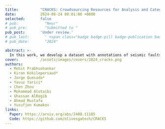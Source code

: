 ```yaml
---
title:          "CRACKS: Crowdsourcing Resources for Analysis and Categorization of Key Subsurface faults"
date:           2024-08-24 00:01:00 +0800
selected:       false
# pub:            "Neur"
# pub_pre:        "Submitted to "
pub_post:       'Under review.'
# pub_last:       ' <span class="badge badge-pill badge-publication badge-success">ORAL</span>'
# pub_date:       "2024"

abstract: >-
  In this work, we develop a dataset with annotations of seismic faults across different levels of annotator expertise.
cover:          /assets/images/covers/2024_cracks.png
authors:
  - Mohit Prabhushankar
  - Kiran Kokilepersaud*
  - Jorge Quesada*
  - Yavuz Yarici*
  - Chen Zhou
  - Mohammad Alotaibi
  - Ghassan AlRegib
  - Ahmad Mustafa
  - Yusufjon Kumakov
links:
  Paper: https://arxiv.org/abs/2408.11185
  Code: https://github.com/olivesgatech/CRACKS
---
```

